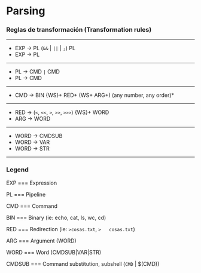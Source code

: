 # Parsing


### Reglas de transformación (Transformation rules)
-----------
* EXP -> PL (`&&` | `||` | `;`) PL
* EXP -> PL  
-----------
* PL -> CMD `|` CMD
* PL -> CMD
-----------
* CMD -> BIN {WS}+ RED+ (WS+ ARG+) (any number, any order)*
-----------
* RED -> (`<`, `<<`, `>`, `>>`, `>>>`) {WS}+ WORD
* ARG -> WORD
-----------
* WORD -> CMDSUB
* WORD -> VAR
* WORD -> STR
-----------
### Legend
EXP		=== Expression

PL		=== Pipeline

CMD		=== Command

BIN		=== Binary (ie: echo, cat, ls, wc, cd)

RED		=== Redirection (ie: `>cosas.txt`, `>   cosas.txt`)

ARG		=== Argument (WORD)

WORD	=== Word (CMDSUB|VAR|STR)

CMDSUB	=== Command substitution, subshell (`CMD` | $(CMD))
